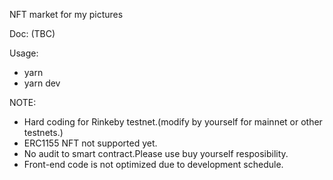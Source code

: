 
NFT market for my pictures

Doc: (TBC)

Usage:
- yarn
- yarn dev

NOTE:
- Hard coding for Rinkeby testnet.(modify by yourself for mainnet or other testnets.)
- ERC1155 NFT not supported yet.
- No audit to smart contract.Please use buy yourself resposibility.
- Front-end code is not optimized due to development schedule.